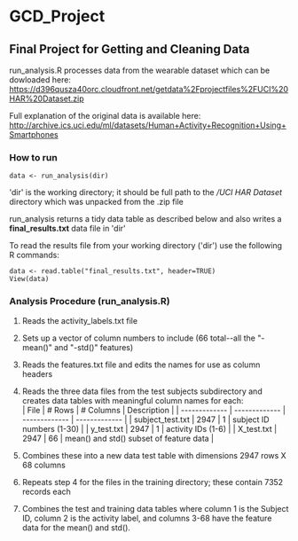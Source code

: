 # GCD_Project
## Final Project for Getting and Cleaning Data 

run_analysis.R processes data from the wearable dataset which can be dowloaded here:
https://d396qusza40orc.cloudfront.net/getdata%2Fprojectfiles%2FUCI%20HAR%20Dataset.zip

Full explanation of the original data is available here:
http://archive.ics.uci.edu/ml/datasets/Human+Activity+Recognition+Using+Smartphones

### How to run

```
data <- run_analysis(dir)
```

'dir' is the working directory; it should be full path to the */UCI HAR Dataset* 
directory which was unpacked from the .zip file

run_analysis returns a tidy data table as described below and also writes a 
**final_results.txt** data file in 'dir' 

To read the results file from your working directory ('dir') use the following R commands:

```
data <- read.table("final_results.txt", header=TRUE)
View(data)
```

### Analysis Procedure (run_analysis.R)
1. Reads the activity_labels.txt file
2. Sets up a vector of column numbers to include (66 total--all the "-mean()" and "-std()" features)
3. Reads the features.txt file and edits the names for use as column headers
4. Reads the three data files from the test subjects subdirectory and creates data tables with meaningful column names for each:  
|   File | # Rows | # Columns  | Description |
| ------------- | ------------- | ------------- | ------------- | 
| subject_test.txt |  2947 | 1 | subject ID numbers (1-30) |
| y_test.txt |  2947 | 1 | activity IDs (1-6) |
| X_test.txt |  2947 | 66 | mean() and std() subset of feature data |
  
5. Combines these into a new data test table with dimensions 2947 rows X 68 columns 
5. Repeats step 4 for the files in the training directory; these contain 7352 records each
6. Combines the test and training data tables where column 1 is the Subject ID, column 2 is the activity label, 
and columns 3-68 have the feature data for the mean() and std().
  


